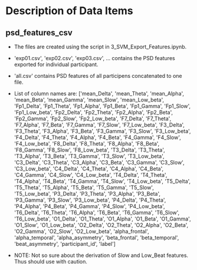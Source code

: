 # Description of Data Items

## psd_features_csv

- The files are created using the script in 3_SVM_Export_Features.ipynb.
- 'exp01.csv', 'exp02.csv', 'exp03.csv', ... contains the PSD features exported for individual participant.
- 'all.csv' contains PSD features of all participens concatenated to one file.
- List of column names are: ['mean_Delta', 'mean_Theta', 'mean_Alpha', 'mean_Beta', 'mean_Gamma', 'mean_Slow', 'mean_Low_beta', 'Fp1_Delta', 'Fp1_Theta', 'Fp1_Alpha', 'Fp1_Beta', 'Fp1_Gamma', 'Fp1_Slow', 'Fp1_Low_beta', 'Fp2_Delta', 'Fp2_Theta', 'Fp2_Alpha', 'Fp2_Beta', 'Fp2_Gamma', 'Fp2_Slow', 'Fp2_Low_beta', 'F7_Delta', 'F7_Theta', 'F7_Alpha', 'F7_Beta', 'F7_Gamma', 'F7_Slow', 'F7_Low_beta', 'F3_Delta', 'F3_Theta', 'F3_Alpha', 'F3_Beta', 'F3_Gamma', 'F3_Slow', 'F3_Low_beta', 'F4_Delta', 'F4_Theta', 'F4_Alpha', 'F4_Beta', 'F4_Gamma', 'F4_Slow', 'F4_Low_beta', 'F8_Delta', 'F8_Theta', 'F8_Alpha', 'F8_Beta', 'F8_Gamma', 'F8_Slow', 'F8_Low_beta', 'T3_Delta', 'T3_Theta', 'T3_Alpha', 'T3_Beta', 'T3_Gamma', 'T3_Slow', 'T3_Low_beta', 'C3_Delta', 'C3_Theta', 'C3_Alpha', 'C3_Beta', 'C3_Gamma', 'C3_Slow', 'C3_Low_beta', 'C4_Delta', 'C4_Theta', 'C4_Alpha', 'C4_Beta', 'C4_Gamma', 'C4_Slow', 'C4_Low_beta', 'T4_Delta', 'T4_Theta', 'T4_Alpha', 'T4_Beta', 'T4_Gamma', 'T4_Slow', 'T4_Low_beta', 'T5_Delta', 'T5_Theta', 'T5_Alpha', 'T5_Beta', 'T5_Gamma', 'T5_Slow', 'T5_Low_beta', 'P3_Delta', 'P3_Theta', 'P3_Alpha', 'P3_Beta', 'P3_Gamma', 'P3_Slow', 'P3_Low_beta', 'P4_Delta', 'P4_Theta', 'P4_Alpha', 'P4_Beta', 'P4_Gamma', 'P4_Slow', 'P4_Low_beta', 'T6_Delta', 'T6_Theta', 'T6_Alpha', 'T6_Beta', 'T6_Gamma', 'T6_Slow', 'T6_Low_beta', 'O1_Delta', 'O1_Theta', 'O1_Alpha', 'O1_Beta', 'O1_Gamma', 'O1_Slow', 'O1_Low_beta', 'O2_Delta', 'O2_Theta', 'O2_Alpha', 'O2_Beta', 'O2_Gamma', 'O2_Slow', 'O2_Low_beta', 'alpha_frontal', 'alpha_temporal', 'alpha_asymmetry', 'beta_frontal', 'beta_temporal', 'beat_asymmetry', 'participant_id', 'label']

- NOTE: Not so sure about the derivation of Slow and Low_Beat features. Thus should use with caution.



